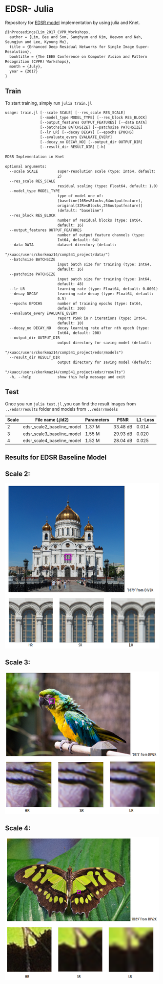 # EDSR- Julia
Repository for [EDSR model](https://arxiv.org/pdf/1707.02921.pdf) implementation by using julia and Knet. 

```
@InProceedings{Lim_2017_CVPR_Workshops,
  author = {Lim, Bee and Son, Sanghyun and Kim, Heewon and Nah, Seungjun and Lee, Kyoung Mu},
  title = {Enhanced Deep Residual Networks for Single Image Super-Resolution},
  booktitle = {The IEEE Conference on Computer Vision and Pattern Recognition (CVPR) Workshops},
  month = {July},
  year = {2017}
}
```
## Train
To start training, simply run ```julia train.jl```
```
usage: train.jl [--scale SCALE] [--res_scale RES_SCALE]
                [--model_type MODEL_TYPE] [--res_block RES_BLOCK]
                [--output_features OUTPUT_FEATURES] [--data DATA]
                [--batchsize BATCHSIZE] [--patchsize PATCHSIZE]
                [--lr LR] [--decay DECAY] [--epochs EPOCHS]
                [--evaluate_every EVALUATE_EVERY]
                [--decay_no DECAY_NO] [--output_dir OUTPUT_DIR]
                [--result_dir RESULT_DIR] [-h]

EDSR Implementation in Knet

optional arguments:
  --scale SCALE         super-resolution scale (type: Int64, default:
                        2)
  --res_scale RES_SCALE
                        residual scaling (type: Float64, default: 1.0)
  --model_type MODEL_TYPE
                        type of model one of:
                        [baseline(16ResBlocks,64outputfeature),
                        original(32ResBlocks,256outputfeature)]
                        (default: "baseline")
  --res_block RES_BLOCK
                        number of residual blocks (type: Int64,
                        default: 16)
  --output_features OUTPUT_FEATURES
                        number of output feature channels (type:
                        Int64, default: 64)
  --data DATA           dataset directory (default:
                        "/kuacc/users/ckorkmaz14/comp541_project/data/")
  --batchsize BATCHSIZE
                        input batch size for training (type: Int64,
                        default: 16)
  --patchsize PATCHSIZE
                        input patch size for training (type: Int64,
                        default: 48)
  --lr LR               learning rate (type: Float64, default: 0.0001)
  --decay DECAY         learning rate decay (type: Float64, default:
                        0.5)
  --epochs EPOCHS       number of training epochs (type: Int64,
                        default: 300)
  --evaluate_every EVALUATE_EVERY
                        report PSNR in n iterations (type: Int64,
                        default: 10)
  --decay_no DECAY_NO   decay learning rate after nth epoch (type:
                        Int64, default: 200)
  --output_dir OUTPUT_DIR
                        output directory for saving model (default:
                        "/kuacc/users/ckorkmaz14/comp541_project/edsr/models")
  --result_dir RESULT_DIR
                        output directory for saving model (default:
                        "/kuacc/users/ckorkmaz14/comp541_project/edsr/results")
  -h, --help            show this help message and exit
```
## Test
Once you run ```julia test.jl``` ,you can find the result images from ```../edsr/results``` folder and models from ```../edsr/models```

| Scale | File name (.jld2) | Parameters | **PSNR** | **L1-Loss** |
|  ---  | ---       | ---        | ---  | --- |
| 2 | edsr_scale2_baseline_model | 1.37 M | 33.48 dB | 0.014 |
| 3 | edsr_scale3_baseline_model | 1.55 M | 29.93 dB | 0.020 |
| 4 | edsr_scale4_baseline_model | 1.52 M | 28.04 dB | 0.025 | 


## Results for EDSR Baseline Model 
## **Scale 2:**
![super-resolution image scale2](https://github.com/mandalinadagi/Comp541-DeepLearning/blob/master/results/result_scale2.png)
## **Scale 3:**
![super-resolution image scale3](https://github.com/mandalinadagi/Comp541-DeepLearning/blob/master/results/result_scale3.png)
## **Scale 4:**
![super-resolution image scale4](https://github.com/mandalinadagi/Comp541-DeepLearning/blob/master/results/results_scale4.png)

